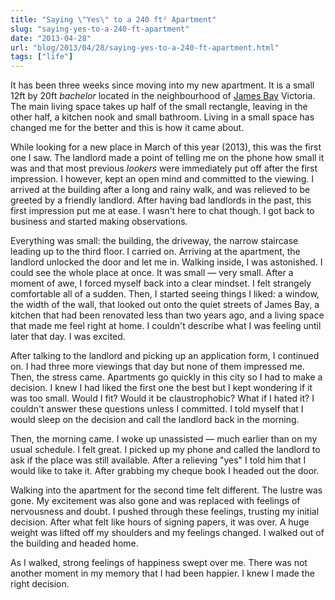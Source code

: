 ```yaml
---
title: "Saying \"Yes\" to a 240 ft² Apartment"
slug: "saying-yes-to-a-240-ft-apartment"
date: "2013-04-28"
url: "blog/2013/04/28/saying-yes-to-a-240-ft-apartment.html"
tags: ["life"]
---
```


It has been three weeks since moving into my new apartment. It is a small 12ft by 20ft *bachelor* located in the neighbourhood of [James Bay](https://maps.google.ca/maps?q=james+bay+victoria&hl=en&hnear=James+Bay,+Victoria,+Capital,+British+Columbia&gl=ca&t=m&z=15) Victoria. The main living space takes up half of the small rectangle, leaving in the other half, a kitchen nook and small bathroom. Living in a small space has changed me for the better and this is how it came about.

While looking for a new place in March of this year (2013), this was the first one I saw. The landlord made a point of telling me on the phone how small it was and that most previous *lookers* were immediately put off after the first impression. I however, kept an open mind and committed to the viewing. I arrived at the building after a long and rainy walk, and was relieved to be greeted by a friendly landlord. After having bad landlords in the past, this first impression put me at ease. I wasn't here to chat though. I got back to business and started making observations.

Everything was small: the building, the driveway, the narrow staircase leading up to the third floor. I carried on. Arriving at the apartment, the landlord unlocked the door and let me in. Walking inside, I was astonished. I could see the whole place at once. It was small — very small. After a moment of awe, I forced myself back into a clear mindset. I felt strangely comfortable all of a sudden. Then, I started seeing things I liked: a window, the width of the wall, that looked out onto the quiet streets of James Bay, a kitchen that had been renovated less than two years ago, and a living space that made me feel right at home. I couldn't describe what I was feeling until later that day. I was excited.

After talking to the landlord and picking up an application form, I continued on. I had three more viewings that day but none of them impressed me. Then, the stress came. Apartments go quickly in this city so I had to make a decision. I knew I had liked the first one the best but I kept wondering if it was too small. Would I fit? Would it be claustrophobic? What if I hated it? I couldn't answer these questions unless I committed. I told myself that I would sleep on the decision and call the landlord back in the morning.

Then, the morning came. I woke up unassisted — much earlier than on my usual schedule. I felt great. I picked up my phone and called the landlord to ask if the place was still available. After a relieving "yes" I told him that I would like to take it. After grabbing my cheque book I headed out the door.

Walking into the apartment for the second time felt different. The lustre was gone. My excitement was also gone and was replaced with feelings of nervousness and doubt. I pushed through these feelings, trusting my initial decision. After what felt like hours of signing papers, it was over. A huge weight was lifted off my shoulders and my feelings changed. I walked out of the building and headed home.

As I walked, strong feelings of happiness swept over me. There was not another moment in my memory that I had been happier. I knew I made the right decision.



